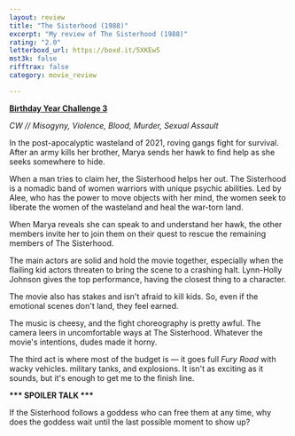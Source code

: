 ```yaml
---
layout: review
title: "The Sisterhood (1988)"
excerpt: "My review of The Sisterhood (1988)"
rating: "2.0"
letterboxd_url: https://boxd.it/5XKEw5
mst3k: false
rifftrax: false
category: movie_review

---
```


<b><a href="https://boxd.it/sWI7Y" rel="nofollow">Birthday Year Challenge 3</a></b>

<i>CW // Misogyny, Violence, Blood, Murder, Sexual Assault</i>

In the post-apocalyptic wasteland of 2021, roving gangs fight for survival. After an army kills her brother, Marya sends her hawk to find help as she seeks somewhere to hide.

When a man tries to claim her, the Sisterhood helps her out. The Sisterhood is a nomadic band of women warriors with unique psychic abilities. Led by Alee, who has the power to move objects with her mind, the women seek to liberate the women of the wasteland and heal the war-torn land.

When Marya reveals she can speak to and understand her hawk, the other members invite her to join them on their quest to rescue the remaining members of The Sisterhood.

The main actors are solid and hold the movie together, especially when the flailing kid actors threaten to bring the scene to a crashing halt. Lynn-Holly Johnson gives the top performance, having the closest thing to a character.

The movie also has stakes and isn't afraid to kill kids. So, even if the emotional scenes don't land, they feel earned.

The music is cheesy, and the fight choreography is pretty awful. The camera leers in uncomfortable ways at The Sisterhood. Whatever the movie's intentions, dudes made it horny.

The third act is where most of the budget is — it goes full <i>Fury Road</i> with wacky vehicles. military tanks, and explosions. It isn't as exciting as it sounds, but it's enough to get me to the finish line.


<b>*** SPOILER TALK ***</b>

If the Sisterhood follows a goddess who can free them at any time, why does the goddess wait until the last possible moment to show up?